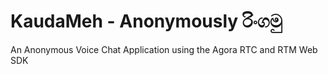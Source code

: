 # KaudaMeh - Anonymously රිංගමු
An Anonymous Voice Chat Application using the Agora RTC and RTM Web SDK

